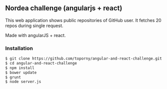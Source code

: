 ## Nordea challenge (angularjs + react) 
This web application shows public repositories of GitHub user.
It fetches 20 repos during single request.

Made with angularJS + react.

### Installation

```sh
$ git clone https://github.com/toporny/angular-and-react-challenge.git
$ cd angular-and-react-challenge
$ npm install
$ bower update
$ grunt
$ node server.js
```
